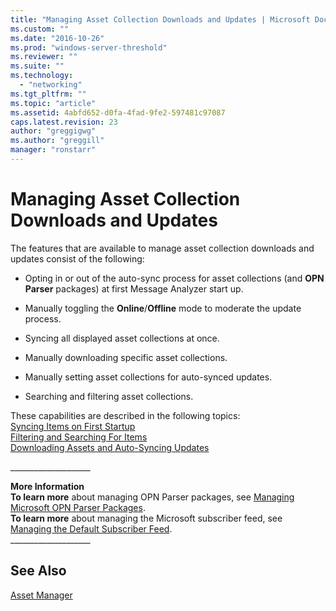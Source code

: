 ```yaml
---
title: "Managing Asset Collection Downloads and Updates | Microsoft Docs"
ms.custom: ""
ms.date: "2016-10-26"
ms.prod: "windows-server-threshold"
ms.reviewer: ""
ms.suite: ""
ms.technology: 
  - "networking"
ms.tgt_pltfrm: ""
ms.topic: "article"
ms.assetid: 4abfd652-d0fa-4fad-9fe2-597481c97087
caps.latest.revision: 23
author: "greggigwg"
ms.author: "greggill"
manager: "ronstarr"
---
```

# Managing Asset Collection Downloads and Updates
The features that are available to manage asset collection downloads and updates consist of the following:  
  
-   Opting in or out of the auto-sync process for asset collections (and **OPN Parser** packages) at first Message Analyzer start up.  
  
-   Manually toggling the **Online**/**Offline** mode to moderate the update process.  
  
-   Syncing all displayed asset collections at once.  
  
-   Manually downloading specific asset collections.  
  
-   Manually setting asset collections for auto-synced updates.  
  
-   Searching and filtering asset collections.  
  
 These capabilities are described in the following topics:  
[Syncing Items on First Startup](syncing-items-on-first-startup.md)  
[Filtering and Searching For Items](filtering-and-searching-for-items.md)  
[Downloading Assets and Auto-Syncing Updates](downloading-assets-and-auto-syncing-updates.md)  
  
 ___________________\_  
  
 **More Information**   
 **To learn more** about managing OPN Parser packages, see [Managing Microsoft OPN Parser Packages](managing-microsoft-opn-parser-packages.md).   
**To learn more** about managing the Microsoft subscriber feed, see [Managing the Default Subscriber Feed](managing-the-default-subscriber-feed.md).  
___________________\_  
  
## See Also  
 [Asset Manager](asset-manager.md)